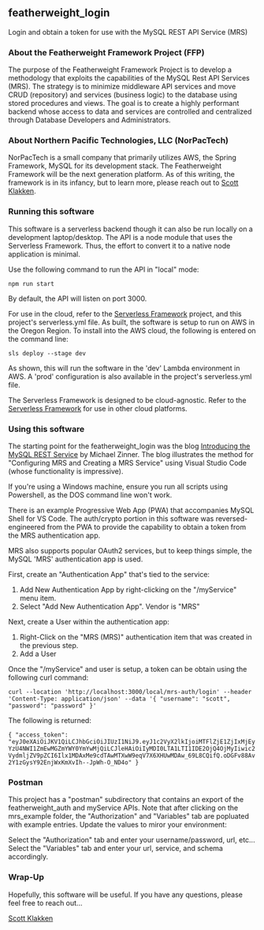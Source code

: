 ## featherweight_login
Login and obtain a token for use with the MySQL REST API Service (MRS)

### About the Featherweight Framework Project (FFP)
The purpose of the Featherweight Framework Project is to develop a methodology that exploits the capabilities of the MySQL Rest API Services (MRS). The strategy is to minimize middleware API services and move CRUD (repository) and services (business logic) to the database using stored procedures and views. The goal is to create a highly performant backend whose access to data and services are controlled and centralized through Database Developers and Administrators.

### About Northern Pacific Technologies, LLC (NorPacTech)
NorPacTech is a small company that primarily utilizes AWS, the Spring Framework, MySQL for its development stack. The Featherweight Framework will be the next generation platform. As of this writing, the framework is in its infancy, but to learn more, please reach out to [Scott Klakken](scott@northernpacific.tech).

### Running this software
This software is a serverless backend though it can also be run locally on a development laptop/desktop. The API is a node module that uses the Serverless Framework. Thus, the effort to convert it to a native node application is minimal.

Use the following command to run the API in "local" mode:

`npm run start`

By default, the API will listen on port 3000.

For use in the cloud, refer to the [Serverless Framework](https://www.serverless.com/framework) project, and this project's serverless.yml file. As built, the software is setup to run on AWS in the Oregon Region. To install into the AWS cloud, the following is entered on the command line:

`sls deploy --stage dev`

As shown, this will run the software in the 'dev' Lambda environment in AWS. A 'prod' configuration is also available in the project's serverless.yml file.

The Serverless Framework is designed to be cloud-agnostic. Refer to the [Serverless Framework](https://www.serverless.com/framework) for use in other cloud platforms.

### Using this software
The starting point for the featherweight_login was the blog [Introducing the MySQL REST Service](https://blogs.oracle.com/mysql/post/introducing-the-mysql-rest-service) by Michael Zinner. The blog illustrates the method for "Configuring MRS and Creating a MRS Service" using Visual Studio Code (whose functionality is impressive). 

If you're using a Windows machine, ensure you run all scripts using Powershell, as the DOS command line won't work.

There is an example Progressive Web App (PWA) that accompanies MySQL Shell for VS Code. The auth/crypto portion in this software was reversed-engineered from the PWA to provide the capability to obtain a token from the MRS authentication app.

MRS also supports popular OAuth2 services, but to keep things simple, the MySQL 'MRS' authentication app is used.

First, create an "Authentication App" that's tied to the service:

1. Add New Authentication App by right-clicking on the "/myService" menu item.
2. Select "Add New Authentication App". Vendor is "MRS"

Next, create a User within the authentication app:

1. Right-Click on the "MRS (MRS)" authentication item that was created in the previous step.
2. Add a User

Once the "/myService" and user is setup, a token can be obtain using the following curl command:

`curl --location 'http://localhost:3000/local/mrs-auth/login' --header 'Content-Type: application/json' --data '{ "username": "scott", "password": "password" }'`

The following is returned:

`{ "access_token": "eyJ0eXAiOiJKV1QiLCJhbGciOiJIUzI1NiJ9.eyJ1c2VyX2lkIjoiMTFlZjE1ZjIxMjEyYzU4NWI1ZmEwMGZmYWY0YmYwMjQiLCJleHAiOiIyMDI0LTA1LTI1IDE2OjQ4OjMyIiwic2VydmljZV9pZCI6Ilx1MDAxMe9cdTAwMTXwW9eqV7X6XHUwMDAw_69L8CQifQ.oDGFv88Av2Y1zGysY92EnjWxKmXvIh--JpWh-O_ND4o" }`

### Postman
This project has a "postman" subdirectory that contains an export of the featherweight_auth and myService APIs. Note that after clicking on the mrs_example folder, the "Authorization" and "Variables" tab are popluated with example entries. Update the values to miror your environment:

Select the "Authorization" tab and enter your username/password, url, etc...
Select the "Variables" tab and enter your url, service, and schema accordingly.

### Wrap-Up
Hopefully, this software will be useful. If you have any questions, please feel free to reach out...

[Scott Klakken](scott@northernpacific.tech)
